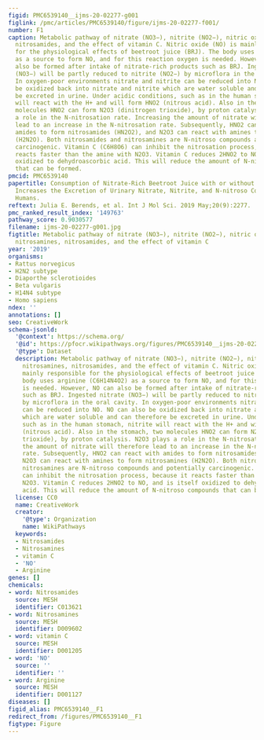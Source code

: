 ```yaml
---
figid: PMC6539140__ijms-20-02277-g001
figlink: /pmc/articles/PMC6539140/figure/ijms-20-02277-f001/
number: F1
caption: Metabolic pathway of nitrate (NO3−), nitrite (NO2−), nitric oxide (NO), nitrosamines,
  nitrosamides, and the effect of vitamin C. Nitric oxide (NO) is mainly responsible
  for the physiological effects of beetroot juice (BRJ). The body uses arginine (C6H14N4O2)
  as a source to form NO, and for this reaction oxygen is needed. However, NO can
  also be formed after intake of nitrate-rich products such as BRJ. Ingested nitrate
  (NO3−) will be partly reduced to nitrite (NO2−) by microflora in the oral cavity.
  In oxygen-poor environments nitrate and nitrite can be reduced into NO. NO can also
  be oxidized back into nitrate and nitrite which are water soluble and can therefore
  be excreted in urine. Under acidic conditions, such as in the human stomach, nitrite
  will react with the H+ and will form HNO2 (nitrous acid). Also in the stomach, two
  molecules HNO2 can form N2O3 (dinitrogen trioxide), by proton catalysis. N2O3 plays
  a role in the N-nitrosation rate. Increasing the amount of nitrate will therefore
  lead to an increase in the N-nitrosation rate. Subsequently, HNO2 can react with
  amides to form nitrosamides (HN2O2), and N2O3 can react with amines to form nitrosamines
  (H2N2O). Both nitrosamides and nitrosamines are N-nitroso compounds and potentially
  carcinogenic. Vitamin C (C6H8O6) can inhibit the nitrosation process, because it
  reacts faster than the amine with N2O3. Vitamin C reduces 2HNO2 to NO, and is itself
  oxidized to dehydroascorbic acid. This will reduce the amount of N-nitroso compounds
  that can be formed.
pmcid: PMC6539140
papertitle: Consumption of Nitrate-Rich Beetroot Juice with or without Vitamin C Supplementation
  Increases the Excretion of Urinary Nitrate, Nitrite, and N-nitroso Compounds in
  Humans.
reftext: Julia E. Berends, et al. Int J Mol Sci. 2019 May;20(9):2277.
pmc_ranked_result_index: '149763'
pathway_score: 0.9030577
filename: ijms-20-02277-g001.jpg
figtitle: Metabolic pathway of nitrate (NO3−), nitrite (NO2−), nitric oxide (NO),
  nitrosamines, nitrosamides, and the effect of vitamin C
year: '2019'
organisms:
- Rattus norvegicus
- H2N2 subtype
- Diaporthe sclerotioides
- Beta vulgaris
- H14N4 subtype
- Homo sapiens
ndex: ''
annotations: []
seo: CreativeWork
schema-jsonld:
  '@context': https://schema.org/
  '@id': https://pfocr.wikipathways.org/figures/PMC6539140__ijms-20-02277-g001.html
  '@type': Dataset
  description: Metabolic pathway of nitrate (NO3−), nitrite (NO2−), nitric oxide (NO),
    nitrosamines, nitrosamides, and the effect of vitamin C. Nitric oxide (NO) is
    mainly responsible for the physiological effects of beetroot juice (BRJ). The
    body uses arginine (C6H14N4O2) as a source to form NO, and for this reaction oxygen
    is needed. However, NO can also be formed after intake of nitrate-rich products
    such as BRJ. Ingested nitrate (NO3−) will be partly reduced to nitrite (NO2−)
    by microflora in the oral cavity. In oxygen-poor environments nitrate and nitrite
    can be reduced into NO. NO can also be oxidized back into nitrate and nitrite
    which are water soluble and can therefore be excreted in urine. Under acidic conditions,
    such as in the human stomach, nitrite will react with the H+ and will form HNO2
    (nitrous acid). Also in the stomach, two molecules HNO2 can form N2O3 (dinitrogen
    trioxide), by proton catalysis. N2O3 plays a role in the N-nitrosation rate. Increasing
    the amount of nitrate will therefore lead to an increase in the N-nitrosation
    rate. Subsequently, HNO2 can react with amides to form nitrosamides (HN2O2), and
    N2O3 can react with amines to form nitrosamines (H2N2O). Both nitrosamides and
    nitrosamines are N-nitroso compounds and potentially carcinogenic. Vitamin C (C6H8O6)
    can inhibit the nitrosation process, because it reacts faster than the amine with
    N2O3. Vitamin C reduces 2HNO2 to NO, and is itself oxidized to dehydroascorbic
    acid. This will reduce the amount of N-nitroso compounds that can be formed.
  license: CC0
  name: CreativeWork
  creator:
    '@type': Organization
    name: WikiPathways
  keywords:
  - Nitrosamides
  - Nitrosamines
  - vitamin C
  - 'NO'
  - Arginine
genes: []
chemicals:
- word: Nitrosamides
  source: MESH
  identifier: C013621
- word: Nitrosamines
  source: MESH
  identifier: D009602
- word: vitamin C
  source: MESH
  identifier: D001205
- word: 'NO'
  source: ''
  identifier: ''
- word: Arginine
  source: MESH
  identifier: D001127
diseases: []
figid_alias: PMC6539140__F1
redirect_from: /figures/PMC6539140__F1
figtype: Figure
---
```

